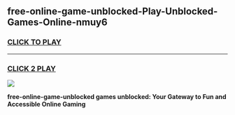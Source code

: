 
## free-online-game-unblocked-Play-Unblocked-Games-Online-nmuy6
<h3>
<a href="https://premium76.site?title=free-online-game-unblocked&ref=25A">CLICK TO PLAY</a></h3>
<hr>

<h3>
<a href="https://premium76.site?title=free-online-game-unblocked&ref=25A">CLICK 2 PLAY</a>
  
</h3>

<a href="https://premium76.site?title=free-online-game-unblocked&ref=25A"><img src="https://clearcache.store/games.png"></a>


**free-online-game-unblocked games unblocked: Your Gateway to Fun and Accessible Online Gaming**
